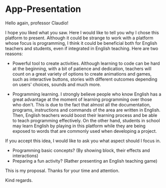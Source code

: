 # App-Presentation

Hello again, professor Claudio! 

I hope you liked what you saw. Here I would like to tell you why I chose this platform to present. Although it could be strange to work with a platform whose focus is programming, I think it could be beneficial both for English teachers and students, even if integrated in English teaching. Here are two reasons:

- Powerful tool to create activities. Although learning to code can be hard at the beginning, with a bit of patience and dedication, teachers will count on a great variety of options to create animations and games, such as interactive buttons, stories with different outcomes depending on users' choices, sounds and much more. 

- Programming learning. I strongly believe people who know English has a great advantage at the moment of learning programming over those who don't.  This is due to the fact that almost all the documentation, programs, instructions and commands of the area are written in English. Then, English teachers would boost their learning process and be able to teach programming effectively. On the other hand, students in school may learn English by playing in this platform while they are being exposed to words that are commonly used when developing a project.

If you accept this idea, I would like to ask you what aspect should I focus in.
- Programming basic concepts? (By showing block, their effects and interactions)
- Preparing a fun activity? (Rather presenting an English teaching game)

This is my proposal. Thanks for your time and attention.

Kind regards.

